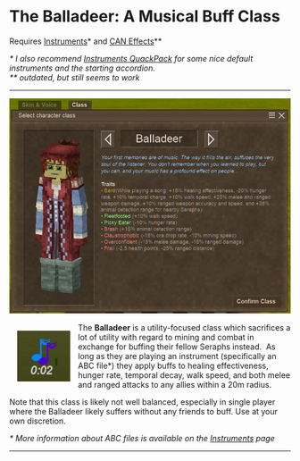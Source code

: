 # The Balladeer: A Musical Buff Class

Requires [Instruments](https://mods.vintagestory.at/show/mod/463)\* and [CAN Effects](https://mods.vintagestory.at/effectshud)**


*\* I also recommend [Instruments QuackPack](https://mods.vintagestory.at/show/mod/17850) for some nice default instruments and the starting accordion.*\
*\*\* outdated, but still seems to work*

---

![Balladeer in the Class Selector](screenshots/balladeer%20charsel.png)

<img style="float: left; padding: 1em" src="screenshots/effect%20charm.png">

The **Balladeer** is a utility-focused class which sacrifices a lot of utility with regard to mining and combat in exchange for buffing their fellow Seraphs instead.  As long as they are playing an instrument (specifically an ABC file\*) they apply buffs to healing effectiveness, hunger rate, temporal decay, walk speed, and both melee and ranged attacks to any allies within a 20m radius.

Note that this class is likely not well balanced, especially in single player where the Balladeer likely suffers without any friends to buff. Use at your own discretion.

*\* More information about ABC files is available on the [Instruments](https://mods.vintagestory.at/show/mod/463) page*

---
